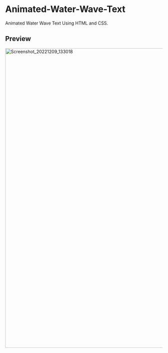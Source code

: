 # Animated-Water-Wave-Text
Animated Water Wave Text Using HTML and CSS.

## Preview
<img width="957" alt="Screenshot_20221209_133018" src="https://user-images.githubusercontent.com/59678435/206654043-a080c86f-b753-44ed-abb4-475c2e8dc0fa.png">
